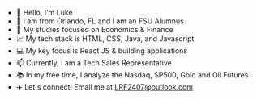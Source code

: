 - 👋 Hello, I'm Luke 
- 👀 I am from Orlando, FL and I am an FSU Alumnus
- 📔 My studies focused on Economics & Finance 
- 📈 My tech stack is HTML, CSS, Java, and Javascript
- 💻 My key focus is React JS & building applications
- 📫 Currently, I am a Tech Sales Representative
- 📚 In my free time, I analyze the Nasdaq, SP500, Gold and Oil Futures
- ✈️ Let's connect! Email me at LRF2407@outlook.com 

<!---
LukeFranco/LukeFranco is a ✨ special ✨ repository because its `README.md` (this file) appears on your GitHub profile.
You can click the Preview link to take a look at your changes.
--->
